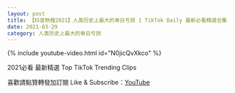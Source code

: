 ```yaml
---
layout: post
title: 【抖音熱搜2021】人类历史上最大的单日亏损 1 TikTok Daily 最新必看精選合集2021 03 29
date: 2021-03-29
category: 人类历史上最大的单日亏损
---
```


{% include youtube-video.html id="N0jicQvXkco" %}

2021必看 最新精選 Top TikTok Trending Clips

喜歡請點贊轉發加訂閱 Like & Subscribe：[YouTube](https://www.youtube.com/channel/UCAoR7VcanIPd04uEq_GIylA/videos)

